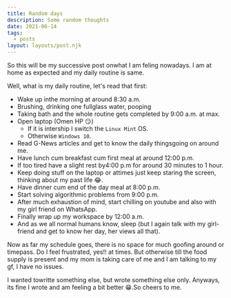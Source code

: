 ```yaml
---
title: Random days
description: Some random thoughts
date: 2021-06-14
tags:
  - posts
layout: layouts/post.njk
---
```


So this will be my successive post onwhat I am feling nowadays. I am at home as expected and my daily routine is same.

Well, what is my daily routine, let's read that first:

- Wake up inthe morning at around 8:30 a.m.
- Brushing, drinking one fullglass water, pooping
- Taking bath and the whole routine gets completed by 9:00 a.m. at max.
- Open laptop (Omen HP 😏)
  - If it is intership I switch the `Linux Mint` OS.
  - Otherwise `Windows 10`.
- Read G-News articles and get to know the daily thingsgoing on around me.
- Have lunch cum breakfast cum first meal at around 12:00 p.m.
- If too tired have a slight rest by4:00 p.m for around 30 minutes to 1 hour.
- Keep doing stuff on the laptop or attimes just keep staring the screen, thinking about my past life 😂.
- Have dinner cum end of the day meal at 8:00 p.m.
- Start solving algorithmic problems from 9:00 p.m.
- After much exhaustion of mind, start chilling on youtube and also with my girl friend on WhatsApp.
- Finally wrap up my workspace by 12:00 a.m.
- And as we all normal humans know, sleep (but I again talk with my girl-friend and get to know her day, her views all that).

Now as far my schedule goes, there is no space for much goofing around or timepass. Do I feel frustrated, yes!! at times. But otherwise till the food supply
is present and my mom is taking care of me and I am talking to my gf, I have no issues.

I wanted towritte something else, but wrote something else only. Anyways, its fine I wrote and am feeling a bit better 😁.So cheers to me.